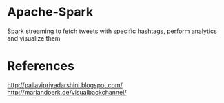 # Apache-Spark
Spark streaming to fetch tweets with specific hashtags, perform analytics and visualize them

# References
http://pallavipriyadarshini.blogspot.com/
http://mariandoerk.de/visualbackchannel/
